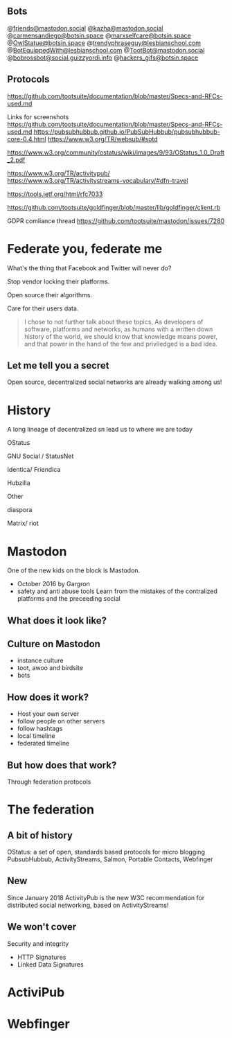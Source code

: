 ## Bots
@friends@mastodon.social
@kazha@mastodon.social
@carmensandiego@botsin.space
@marxselfcare@botsin.space
@OwlStatue@botsin.space
@trendyphraseguy@lesbianschool.com
@BotEquippedWith@lesbianschool.com
@TootBot@mastodon.social
@bobrossbot@social.guizzyordi.info
@hackers_gifs@botsin.space


## Protocols

https://github.com/tootsuite/documentation/blob/master/Specs-and-RFCs-used.md


Links for screenshots
https://github.com/tootsuite/documentation/blob/master/Specs-and-RFCs-used.md
https://pubsubhubbub.github.io/PubSubHubbub/pubsubhubbub-core-0.4.html
https://www.w3.org/TR/websub/#sotd

https://www.w3.org/community/ostatus/wiki/images/9/93/OStatus_1.0_Draft_2.pdf

https://www.w3.org/TR/activitypub/
https://www.w3.org/TR/activitystreams-vocabulary/#dfn-travel

https://tools.ietf.org/html/rfc7033

https://github.com/tootsuite/goldfinger/blob/master/lib/goldfinger/client.rb

GDPR comliance thread
https://github.com/tootsuite/mastodon/issues/7280


# Federate you, federate me

What's the thing that Facebook and Twitter will never do?

Stop vendor locking their platforms.

Open source their algorithms.

Care for their users data.

> I chose to not further talk about these topics,
As developers of software, platforms and networks,
as humans with a written down history of the world,
we should know that knowledge means power, and that power in the hand of the few and priviledged is a bad idea.


## Let me tell you a secret

Open source, decentralized social networks are already walking among us!

# History

A long lineage of decentralized sn lead us to where we are today


OStatus

GNU Social / StatusNet

Identica/ Friendica

Hubzilla

Other

diaspora

Matrix/ riot

# Mastodon

One of the new kids on the block is Mastodon.
- October 2016 by Gargron
- safety and anti abuse tools
Learn from the mistakes of the contralized platforms
and the preceeding social

## What does it look like?

## Culture on Mastodon
- instance culture
- toot, awoo and birdsite
- bots

## How does it work?
- Host your own server
- follow people on other servers
- follow hashtags
- local timeline
- federated timeline

## But how does that work?
Through federation protocols


# The federation

## A bit of history

OStatus: a set of open, standards based protocols for micro blogging
PubsubHubbub, ActivityStreams, Salmon, Portable Contacts, Webfinger

## New
Since January 2018
ActivityPub is the new W3C recommendation for distributed social networking, based on ActivityStreams!

## We won't cover
Security and integrity
- HTTP Signatures
- Linked Data Signatures


# ActiviPub


# Webfinger
